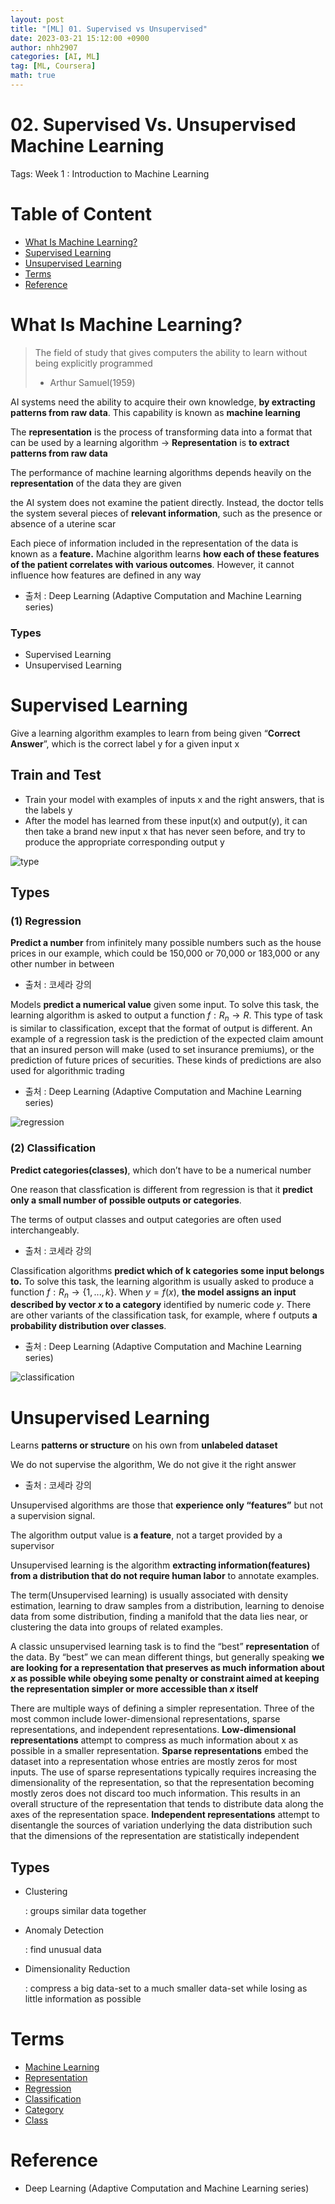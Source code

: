 ```yaml
---
layout: post
title: "[ML] 01. Supervised vs Unsupervised"
date: 2023-03-21 15:12:00 +0900
author: nhh2907
categories: [AI, ML]
tag: [ML, Coursera]
math: true
---
```


# 02. Supervised Vs. Unsupervised Machine Learning

Tags: Week 1 : Introduction to Machine Learning

# Table of Content

- [What Is Machine Learning?](https://www.notion.so/02-Supervised-Vs-Unsupervised-Machine-Learning-f6e2b6a8745c41dcbed8c4b0dd67273e)
- [Supervised Learning](https://www.notion.so/02-Supervised-Vs-Unsupervised-Machine-Learning-f6e2b6a8745c41dcbed8c4b0dd67273e)
- [Unsupervised Learning](https://www.notion.so/02-Supervised-Vs-Unsupervised-Machine-Learning-f6e2b6a8745c41dcbed8c4b0dd67273e)
- [Terms](https://www.notion.so/02-Supervised-Vs-Unsupervised-Machine-Learning-f6e2b6a8745c41dcbed8c4b0dd67273e)
- [Reference](https://www.notion.so/02-Supervised-Vs-Unsupervised-Machine-Learning-f6e2b6a8745c41dcbed8c4b0dd67273e)

# What Is Machine Learning?

> The field of study that gives computers the ability to learn without being explicitly programmed
> 
> - Arthur Samuel(1959)

AI systems need the ability to acquire their own knowledge, **by extracting patterns from raw data**. This capability is known as **machine learning** 

The **representation** is the process of transforming data into a format that can be used by a learning algorithm → **Representation** is **to extract patterns from raw data**

The performance of machine learning algorithms depends heavily on the **representation** of the data they are given

the AI system does not examine the patient directly. Instead, the doctor tells the system several pieces of **relevant information**, such as the presence or absence of a uterine scar

Each piece of information included in the representation of the data is known as a **feature.** Machine algorithm learns **how each of these features of the patient correlates with various outcomes**. However, it cannot influence how features are defined in any way

- 출처 : Deep Learning (Adaptive Computation and Machine Learning series)

### Types

- Supervised Learning
- Unsupervised Learning

# Supervised Learning

Give a learning algorithm examples to learn from being given “**Correct Answer**”, which is the correct label y for a given input x

## Train and Test

- Train your model with examples of inputs x and the right answers, that is the labels y
- After the model has learned from these input(x) and output(y), it can then take a brand new input x that has never seen before, and try to produce the appropriate corresponding output y

![type](/assets/img/etc/coursera/2023-03-21-Supervised_Unsupervised_Machine_Learning/type.png)

## Types

### (1) Regression

**Predict a number** from infinitely many possible numbers such as the house prices in our example, which could be 150,000 or 70,000 or 183,000 or any other number in between 

- 출처 : 코세라 강의

Models **predict a numerical value** given some input. To solve this task, the learning algorithm is asked to output a function $f : R_n→ R$. This type of task is similar to classification, except that the format of output is different. An example of a regression task is the prediction of the expected claim amount that an insured person will make (used to set insurance premiums), or the prediction of future prices of securities. These kinds of predictions are also used for algorithmic trading

- 출처 : Deep Learning (Adaptive Computation and Machine Learning series)

![regression](/assets/img/etc/coursera/2023-03-21-Supervised_Unsupervised_Machine_Learning/regression.png)

### (2) Classification

**Predict categories(classes)**, which don’t have to be a numerical number

One reason that classfication is different from regression is that it **predict only a small number of possible outputs or categories**.

The terms of output classes and output categories are often used interchangeably.

- 출처 : 코세라 강의

Classification algorithms **predict which of k categories some input belongs to.** To solve this task, the learning algorithm is usually asked to produce a function $f : R_n→ \{1, . . . , k\}$. 
When $y = f(x)$, **the model assigns an input described by vector $x$ to a category** identified by numeric code $y$. There are other variants of the classification task, for example, where f outputs **a probability distribution over classes**.

- 출처 : Deep Learning (Adaptive Computation and Machine Learning series)

![classification](/assets/img/etc/coursera/2023-03-21-Supervised_Unsupervised_Machine_Learning/classification.png)

# Unsupervised Learning

Learns **patterns or structure** on his own from **unlabeled dataset** 

We do not supervise the algorithm, We do not give it the right answer 

- 출처 : 코세라 강의

Unsupervised algorithms are those that **experience only “features”** but not a supervision signal.

The algorithm output value is **a feature**, not a target provided by a supervisor

Unsupervised learning is the algorithm **extracting information(features) from a distribution that do not require human labor** to annotate examples. 

 The term(Unsupervised learning) is usually associated with density estimation, learning to draw samples from a distribution, learning to denoise data from some distribution, finding a manifold that the data lies near, or clustering the data into groups of related examples.

 A classic unsupervised learning task is to find the “best” **representation** of the data. By “best” we can mean different things, but generally speaking **we are looking for a representation that preserves as much information about $x$ as possible while obeying some penalty or constraint aimed at keeping the representation simpler or more accessible than $x$ itself**

 There are multiple ways of defining a simpler representation. Three of the most common include lower-dimensional representations, sparse representations, and independent representations. **Low-dimensional representations** attempt to compress as much information about x as possible in a smaller representation. **Sparse representations** embed the dataset into a representation whose entries are mostly zeros for most inputs. The use of sparse representations typically requires increasing the dimensionality of the representation, so that the representation becoming mostly zeros does not discard too much information. This results in an overall structure of the representation that tends to distribute data along the axes of the representation space. **Independent representations** attempt to disentangle the sources of variation underlying the data distribution such that the dimensions of the representation are statistically independent

## Types

- Clustering
    
    : groups similar data together
    
- Anomaly Detection
    
    : find unusual data
    
- Dimensionality Reduction
    
    : compress a big data-set to a much smaller data-set while losing as little information as possible
    

# Terms

- [Machine Learning](https://www.notion.so/02-Supervised-Vs-Unsupervised-Machine-Learning-f6e2b6a8745c41dcbed8c4b0dd67273e)
- [Representation](https://www.notion.so/02-Supervised-Vs-Unsupervised-Machine-Learning-f6e2b6a8745c41dcbed8c4b0dd67273e)
- [Regression](https://www.notion.so/02-Supervised-Vs-Unsupervised-Machine-Learning-f6e2b6a8745c41dcbed8c4b0dd67273e)
- [Classification](https://www.notion.so/02-Supervised-Vs-Unsupervised-Machine-Learning-f6e2b6a8745c41dcbed8c4b0dd67273e)
- [Category](https://www.notion.so/02-Supervised-Vs-Unsupervised-Machine-Learning-f6e2b6a8745c41dcbed8c4b0dd67273e)
- [Class](https://www.notion.so/02-Supervised-Vs-Unsupervised-Machine-Learning-f6e2b6a8745c41dcbed8c4b0dd67273e)

# Reference

- Deep Learning (Adaptive Computation and Machine Learning series)